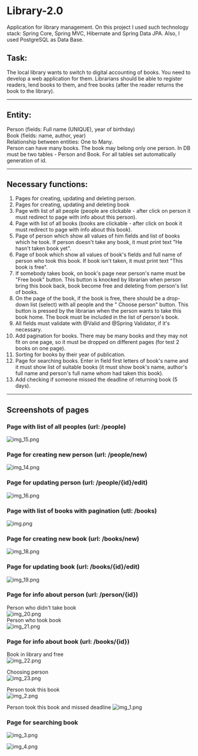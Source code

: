 # Library-2.0

Application for library management. On this project I used such technology stack: Spring Core, Spring MVC, Hibernate and
Spring Data JPA. Also, I used PostgreSQL as Data Base.

## Task:

The local library wants to switch to digital accounting of books. You need to develop a web application for them.
Librarians should be able to register readers, lend books to them, and free books (after the reader returns the book to
the library).
<hr>

## Entity:

Person (fields: Full name (UNIQUE), year of birthday) <br>
Book (fields: name, author, year) <br>
Relationship between entities: One to Many. <br>
Person can have many books. The book may belong only one person.
In DB must be two tables - Person and Book. For all tables
set automatically generation of id.
<hr>

## Necessary functions:

1) Pages for creating, updating and deleting person.
2) Pages for creating, updating and deleting book
3) Page with list of all people (people are clickable - after click on person it must redirect to page with info about
   this person).
4) Page with list of all books (books are clickable - after click on book it must redirect to page with info about this
   book).
5) Page of person which show all values of him fields and list of books which he took. If person doesn't take any book,
   it must print text "He hasn't taken book yet".
6) Page of book which show all values of book's fields and full name of person who took this book. If book isn't taken,
   it must print text "This book is free".
7) If somebody takes book, on book's page near person's name must be "Free book" button. This button is knocked by
   librarian when person bring this book back, book become free and deleting from person's list of books.
8) On the page of the book, if the book is free, there should be a drop-down list (select) with all people and the "
   Choose person" button. This button is pressed by the librarian when the person wants to take this book home. The book
   must be included in the list of person's book.
9) All fields must validate with @Valid and @Spring Validator, if it's necessary.
10) Add pagination for books. There may be many books and they may not fit on one page, so it must be dropped on
    different pages (for test 2 books on one page).
11) Sorting for books by their year of publication.
12) Page for searching books. Enter in field first letters of book's name and it must show list of suitable books (it
    must show book's name, author's full name and person's full name whom had taken this book).
13) Add checking if someone missed the deadline of returning book (5 days).

<hr>

## Screenshots of pages

### Page with list of all peoples (url: /people)

![img_15.png](img/img_15.png)

### Page for creating new person (url: /people/new)

![img_14.png](img/img_14.png)

### Page for updating person (url: /people/{id}/edit)

![img_16.png](img/img_16.png)

### Page with list of books with pagination (utl: /books)
![img.png](img/img.png)

### Page for creating new book (url: /books/new)

![img_18.png](img/img_18.png)

### Page for updating book (url: /books/{id}/edit)

![img_19.png](img/img_19.png)

### Page for info about person (url: /person/{id})

Person who didn't take book  
![img_20.png](img/img_20.png)  
Person who took book  
![img_21.png](img/img_21.png)  

### Page for info about book (url: /books/{id})

Book in library and free  
![img_22.png](img/img_22.png)  

Choosing person  
![img_23.png](img/img_23.png)  

Person took this book  
![img_2.png](img/img_2.png)

Person took this book and missed deadline
![img_1.png](img/img_1.png)

### Page for searching book

![img_3.png](img/img_3.png)

![img_4.png](img/img_4.png)
